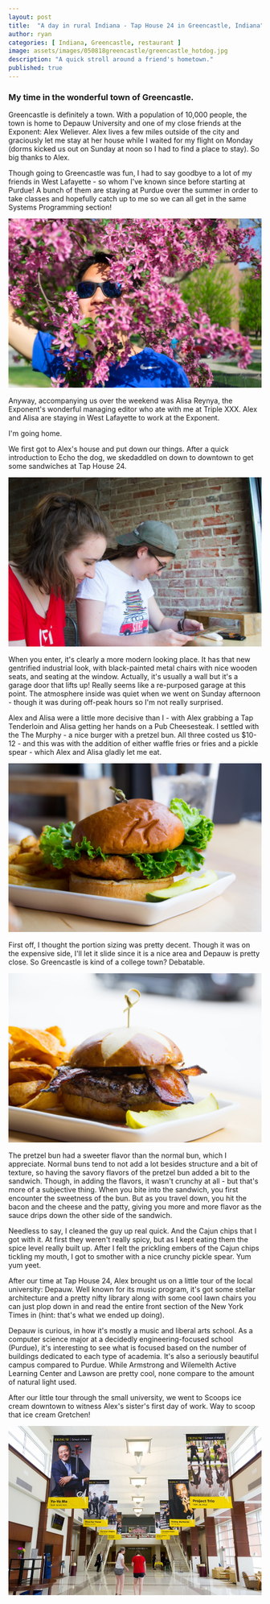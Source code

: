 ```yaml
---
layout: post
title:  "A day in rural Indiana - Tap House 24 in Greencastle, Indiana"
author: ryan
categories: [ Indiana, Greencastle, restaurant ]
image: assets/images/050818greencastle/greencastle_hotdog.jpg
description: "A quick stroll around a friend's hometown."
published: true
---
```

### My time in the wonderful town of Greencastle.

Greencastle is definitely a town. With a population of 10,000 people, the town is home to Depauw University and one of my close friends at the Exponent: Alex Weliever. Alex lives a few miles outside of the city and graciously let me stay at her house while I waited for my flight on Monday (dorms kicked us out on Sunday at noon so I had to find a place to stay). So big thanks to Alex.

Though going to Greencastle was fun, I had to say goodbye to a lot of my friends in West Lafayette - so whom I've known since before starting at Purdue! A bunch of them are staying at Purdue over the summer in order to take classes and hopefully catch up to me so we can all get in the same Systems Programming section!

![A picture of Leo looking for a girlfriend through the flowers](/assets/images/050818greencastle/greencastle_leo.jpg)

Anyway, accompanying us over the weekend was Alisa Reynya, the Exponent's wonderful managing editor who ate with me at Triple XXX. Alex and Alisa are staying in West Lafayette to work at the Exponent.

I'm going home.

We first got to Alex's house and put down our things. After a quick introduction to Echo the dog, we skedaddled on down to downtown to get some sandwiches at Tap House 24.

![Alex and Alisa deliberating](/assets/images/050818greencastle/greencastle_alexalisa.jpg)

When you enter, it's clearly a more modern looking place. It has that new gentrified industrial look, with black-painted metal chairs with nice wooden seats, and seating at the window. Actually, it's usually a wall but it's a garage door that lifts up! Really seems like a re-purposed garage at this point. The atmosphere inside was quiet when we went on Sunday afternoon - though it was during off-peak hours so I'm not really surprised.

Alex and Alisa were a little more decisive than I - with Alex grabbing a Tap Tenderloin and Alisa getting her hands on a Pub Cheesesteak. I settled with the The Murphy - a nice burger with a pretzel bun. All three costed us $10-12 - and this was with the addition of either waffle fries or fries and a pickle spear - which Alex and Alisa gladly let me eat.

![Alex's Tap Tenderloin](/assets/images/050818greencastle/greencastle_chicken.jpg)

First off, I thought the portion sizing was pretty decent. Though it was on the expensive side, I'll let it slide since it is a nice area and Depauw is pretty close. So Greencastle is kind of a college town? Debatable.

![My Murphy sandwich](/assets/images/050818greencastle/greencastle_pretzelbun.jpg)

The pretzel bun had a sweeter flavor than the normal bun, which I appreciate. Normal buns tend to not add a lot besides structure and a bit of texture, so having the savory flavors of the pretzel bun added a bit to the sandwich. Though, in adding the flavors, it wasn't crunchy at all - but that's more of a subjective thing. When you bite into the sandwich, you first encounter the sweetness of the bun. But as you travel down, you hit the bacon and the cheese and the patty, giving you more and more flavor as the sauce drips down the other side of the sandwich.

Needless to say, I cleaned the guy up real quick. And the Cajun chips that I got with it. At first they weren't really spicy, but as I kept eating them the spice level really built up. After I felt the prickling embers of the Cajun chips tickling my mouth, I got to smother with a nice crunchy pickle spear. Yum yum yeet.

After our time at Tap House 24, Alex brought us on a little tour of the local university: Depauw. Well known for its music program, it's got some stellar architecture and a pretty nifty library along with some cool lawn chairs you can just plop down in and read the entire front section of the New York Times in (hint: that's what we ended up doing).

Depauw is curious, in how it's mostly a music and liberal arts school. As a computer science major at a decidedly engineering-focused school (Purdue), it's interesting to see what is focused based on the number of buildings dedicated to each type of academia. It's also a seriously beautiful campus compared to Purdue. While Armstrong and Wilemelth Active Learning Center and Lawson are pretty cool, none compare to the amount of natural light used.

After our little tour through the small university, we went to Scoops ice cream downtown to witness Alex's sister's first day of work. Way to scoop that ice cream Gretchen!

![Depauw's music hall](/assets/images/050818greencastle/depauw.jpg)
